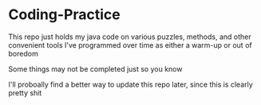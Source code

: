 # Coding-Practice
This repo just holds my java code on various puzzles, methods, and other convenient tools I've programmed over time as either a warm-up or out of boredom

Some things may not be completed just so you know

I'll proboally find a better way to update this repo later, since this is clearly pretty shit
